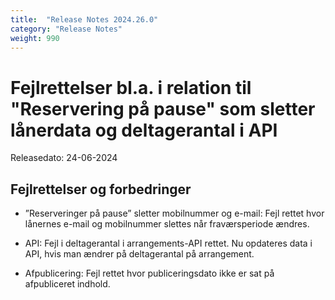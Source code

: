 ```yaml
---
title:  "Release Notes 2024.26.0"
category: "Release Notes"
weight: 990
---
```


# Fejlrettelser bl.a. i relation til "Reservering på pause" som sletter lånerdata og deltagerantal i API

Releasedato: 24-06-2024

## Fejlrettelser og forbedringer

- ”Reserveringer på pause” sletter mobilnummer og e-mail: Fejl rettet hvor lånernes e-mail og mobilnummer slettes når fraværsperiode ændres.

- API: Fejl i deltagerantal i arrangements-API rettet. Nu opdateres data i API, hvis man ændrer på deltagerantal på arrangement.

- Afpublicering: Fejl rettet hvor publiceringsdato ikke er sat på afpubliceret indhold.
